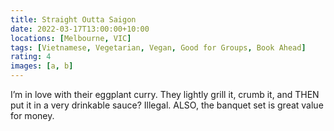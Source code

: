 ```yaml
---
title: Straight Outta Saigon
date: 2022-03-17T13:00:00+10:00
locations: [Melbourne, VIC]
tags: [Vietnamese, Vegetarian, Vegan, Good for Groups, Book Ahead]
rating: 4
images: [a, b]
---
```


I’m in love with their eggplant curry. They lightly grill it, crumb it, and THEN put it in a very drinkable sauce? Illegal. ALSO, the banquet set is great value for money.